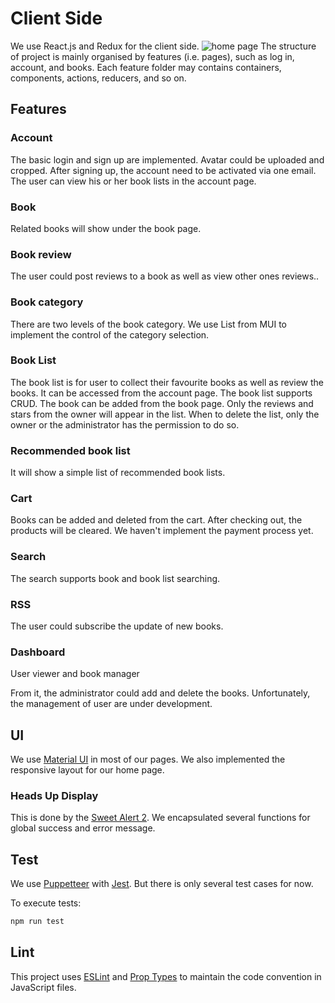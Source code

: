 # Client Side
We use React.js and Redux for the client side.
![home page](./client/src/img/home-page.png)
The structure of project is mainly organised by  features (i.e. pages), such as log in, account, and books.
Each feature folder may contains containers, components, actions, reducers, and so on.
## Features
### Account
The basic login and sign up are implemented. Avatar could be uploaded and cropped. After signing up, the account need to be activated via one email.
The user can view his or her book lists in the account page.
### Book
Related books will show under the book page.
### Book review
The user could post reviews to a book as well as view other ones reviews..
### Book category
There are two levels of the book category. We use List from MUI to implement the control of the category selection.
### Book List
The book list is for user to collect their favourite books as well as review the books. It can be accessed from the account page.
The book list supports CRUD. The book can be added from the book page. Only the reviews and stars from the owner will appear in the list. When to delete the list, only the owner or the administrator has the permission to do so.
### Recommended book list
It will show a simple list of recommended book lists.
### Cart
Books can be added and deleted from the cart. After checking out, the products will be cleared. We haven't implement the payment process yet.
### Search
The search supports book and book list searching.
### RSS
The user could subscribe the update of new books.
### Dashboard
User viewer and book manager

From it, the administrator could add and delete the books. Unfortunately, the management of user are under development.
## UI
We use [Material UI](https://material-ui.com/) in most of our pages.
We also implemented the responsive layout for our home page.
### Heads Up Display
This is done by the [Sweet Alert 2](https://sweetalert2.github.io/#usage). We encapsulated several functions for global success and error message.
## Test
We use [Puppetteer](https://github.com/GoogleChrome/puppeteer/) with [Jest](https://jestjs.io/). But there is only several test cases for now.

To execute tests:

```bash
npm run test
```
## Lint
This project uses [ESLint](http://eslint.org) and [Prop Types](https://github.com/facebook/prop-types) to maintain the code convention in JavaScript files.